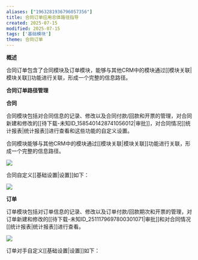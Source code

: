 ```yaml
---
aliases: ["1963281936796057356"]
title: 合同订单应用总体路径指导
created: 2025-07-15
modified: 2025-07-15
tags: ['基础模块']
theme: 合同订单
---
```


**概述**

合同订单包含了合同模块及订单模块，能够与其他CRM中的模块通过[[模块关联|模块关联]]功能进行关联，形成一个完整的信息路径。

**合同订单路径管理**

**合同**

合同模块包括对合同信息的记录、修改以及合同付款/回款和开票的管理，对合同新建和修改的[[待下载-未知ID_1585401428741056012|审批]]，对合同情况[[统计报表|统计报表]]进行查看和这些功能的自定义设置。

合同模块能够与其他CRM中的模块通过[[模块关联|模块关联]]功能进行关联，形成一个完整的信息路径。

![](https://myhelpdoc.oss-cn-heyuan.aliyuncs.com/mdimages/689bf42182ee84597709f9d357be2d1c.jpg)

合同自定义[[基础设置|设置]]如下：

![](https://myhelpdoc.oss-cn-heyuan.aliyuncs.com/mdimages/ac71ab4daf279a4456f7e8facc5bf711.jpg)

**订单**

订单模块包括对订单信息的记录、修改以及订单付款/回款期次和开票的管理，对订单新建和修改的[[待下载-未知ID_2511179697800301071|审批]]和对合同情况[[统计报表|统计报表]]进行查看。

![](https://myhelpdoc.oss-cn-heyuan.aliyuncs.com/mdimages/68ab8b656c6633eb77e0a0ac98862786.jpg)

订单对手自定义[[基础设置|设置]]如下：

